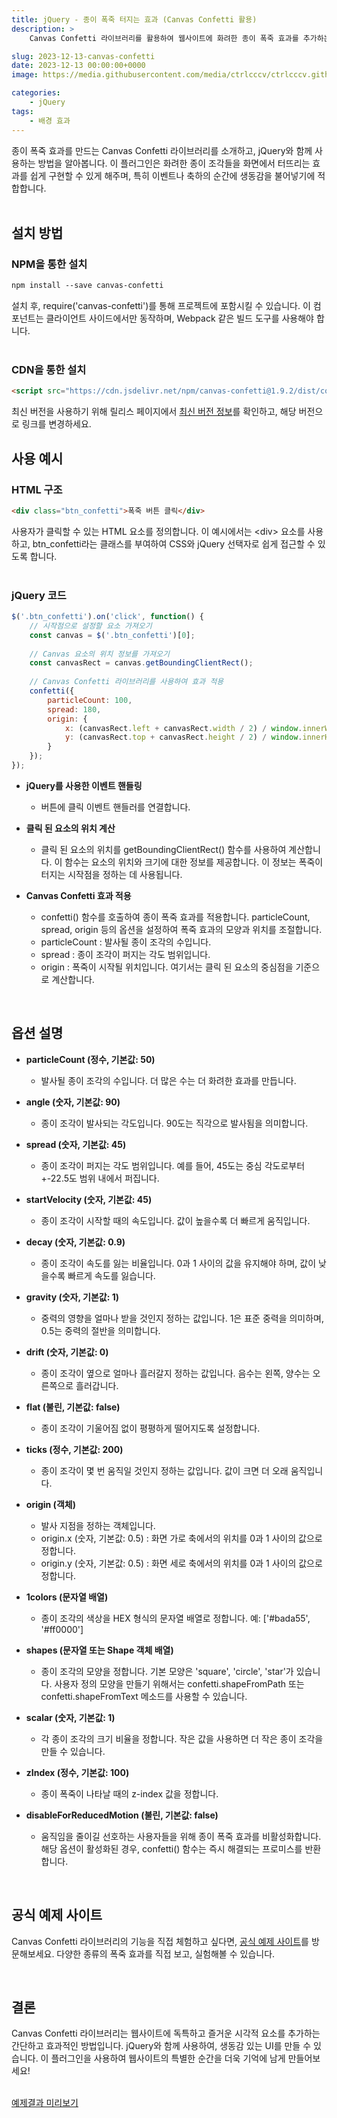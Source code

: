 ```yaml
---
title: jQuery - 종이 폭죽 터지는 효과 (Canvas Confetti 활용)
description: >  
    Canvas Confetti 라이브러리를 활용하여 웹사이트에 화려한 종이 폭죽 효과를 추가하는 방법을 소개합니다. 다양한 설정 옵션과 사용법을 쉽게 배울 수 있습니다.

slug: 2023-12-13-canvas-confetti
date: 2023-12-13 00:00:00+0000
image: https://media.githubusercontent.com/media/ctrlcccv/ctrlcccv.github.io/master/assets/img/post/2023-12-13-canvas-confetti.webp

categories:
    - jQuery
tags:
    - 배경 효과
---
```

종이 폭죽 효과를 만드는 Canvas Confetti 라이브러리를 소개하고, jQuery와 함께 사용하는 방법을 알아봅니다. 이 플러그인은 화려한 종이 조각들을 화면에서 터뜨리는 효과를 쉽게 구현할 수 있게 해주며, 특히 이벤트나 축하의 순간에 생동감을 불어넣기에 적합합니다.  
<br>

## 설치 방법
### NPM을 통한 설치
```html
npm install --save canvas-confetti
```
설치 후, require('canvas-confetti')를 통해 프로젝트에 포함시킬 수 있습니다. 이 컴포넌트는 클라이언트 사이드에서만 동작하며, Webpack 같은 빌드 도구를 사용해야 합니다.  
<br>

### CDN을 통한 설치
```html
<script src="https://cdn.jsdelivr.net/npm/canvas-confetti@1.9.2/dist/confetti.browser.min.js"></script>
```
최신 버전을 사용하기 위해 릴리스 페이지에서 [최신 버전 정보](https://github.com/catdad/canvas-confetti/releases)를 확인하고, 해당 버전으로 링크를 변경하세요.  

<script async src="https://pagead2.googlesyndication.com/pagead/js/adsbygoogle.js?client=ca-pub-8535540836842352" crossorigin="anonymous"></script>
<ins class="adsbygoogle"
     style="display:block; text-align:center;"
     data-ad-layout="in-article"
     data-ad-format="fluid"
     data-ad-client="ca-pub-8535540836842352"
     data-ad-slot="2974559225"></ins>
<script>
     (adsbygoogle = window.adsbygoogle || []).push({});
</script>


## 사용 예시
### HTML 구조
```html
<div class="btn_confetti">폭죽 버튼 클릭</div>
```
사용자가 클릭할 수 있는 HTML 요소를 정의합니다. 이 예시에서는 &lt;div&gt; 요소를 사용하고, btn_confetti라는 클래스를 부여하여 CSS와 jQuery 선택자로 쉽게 접근할 수 있도록 합니다.  
<br>

### jQuery 코드
```js
$('.btn_confetti').on('click', function() {
    // 시작점으로 설정할 요소 가져오기
    const canvas = $('.btn_confetti')[0];
    
    // Canvas 요소의 위치 정보를 가져오기
    const canvasRect = canvas.getBoundingClientRect();
    
    // Canvas Confetti 라이브러리를 사용하여 효과 적용
    confetti({
        particleCount: 100,
        spread: 180,
        origin: {
            x: (canvasRect.left + canvasRect.width / 2) / window.innerWidth,
            y: (canvasRect.top + canvasRect.height / 2) / window.innerHeight
        }
    });
});
```
* **jQuery를 사용한 이벤트 핸들링**
  * 버튼에 클릭 이벤트 핸들러를 연결합니다.

* **클릭 된 요소의 위치 계산**
  * 클릭 된 요소의 위치를 getBoundingClientRect() 함수를 사용하여 계산합니다. 이 함수는 요소의 위치와 크기에 대한 정보를 제공합니다. 이 정보는 폭죽이 터지는 시작점을 정하는 데 사용됩니다.  

* **Canvas Confetti 효과 적용**  
  * confetti() 함수를 호출하여 종이 폭죽 효과를 적용합니다. particleCount, spread, origin 등의 옵션을 설정하여 폭죽 효과의 모양과 위치를 조절합니다.
  * particleCount : 발사될 종이 조각의 수입니다.
  * spread : 종이 조각이 퍼지는 각도 범위입니다.
  * origin : 폭죽이 시작될 위치입니다. 여기서는 클릭 된 요소의 중심점을 기준으로 계산합니다.  

<br>

## 옵션 설명
* **particleCount (정수, 기본값: 50)**  
  * 발사될 종이 조각의 수입니다. 더 많은 수는 더 화려한 효과를 만듭니다.

* **angle (숫자, 기본값: 90)**  
  * 종이 조각이 발사되는 각도입니다. 90도는 직각으로 발사됨을 의미합니다.

* **spread (숫자, 기본값: 45)**  
  * 종이 조각이 퍼지는 각도 범위입니다. 예를 들어, 45도는 중심 각도로부터 +-22.5도 범위 내에서 퍼집니다.

* **startVelocity (숫자, 기본값: 45)**  
  * 종이 조각이 시작할 때의 속도입니다. 값이 높을수록 더 빠르게 움직입니다.

* **decay (숫자, 기본값: 0.9)**  
  * 종이 조각이 속도를 잃는 비율입니다. 0과 1 사이의 값을 유지해야 하며, 값이 낮을수록 빠르게 속도를 잃습니다.

* **gravity (숫자, 기본값: 1)**  
  * 중력의 영향을 얼마나 받을 것인지 정하는 값입니다. 1은 표준 중력을 의미하며, 0.5는 중력의 절반을 의미합니다.

* **drift (숫자, 기본값: 0)**  
  * 종이 조각이 옆으로 얼마나 흘러갈지 정하는 값입니다. 음수는 왼쪽, 양수는 오른쪽으로 흘러갑니다.

* **flat (불린, 기본값: false)**  
  * 종이 조각이 기울어짐 없이 평평하게 떨어지도록 설정합니다.

* **ticks (정수, 기본값: 200)**  
  * 종이 조각이 몇 번 움직일 것인지 정하는 값입니다. 값이 크면 더 오래 움직입니다.

* **origin (객체)**   
  * 발사 지점을 정하는 객체입니다.
  * origin.x (숫자, 기본값: 0.5) : 화면 가로 축에서의 위치를 0과 1 사이의 값으로 정합니다.
  * origin.y (숫자, 기본값: 0.5) : 화면 세로 축에서의 위치를 0과 1 사이의 값으로 정합니다.

* **1colors (문자열 배열)**  
  * 종이 조각의 색상을 HEX 형식의 문자열 배열로 정합니다. 예: ['#bada55', '#ff0000']

* **shapes (문자열 또는 Shape 객체 배열)**
  * 종이 조각의 모양을 정합니다. 기본 모양은 'square', 'circle', 'star'가 있습니다. 사용자 정의 모양을 만들기 위해서는 confetti.shapeFromPath 또는 confetti.shapeFromText 메소드를 사용할 수 있습니다.

* **scalar (숫자, 기본값: 1)**
  * 각 종이 조각의 크기 비율을 정합니다. 작은 값을 사용하면 더 작은 종이 조각을 만들 수 있습니다.

* **zIndex (정수, 기본값: 100)**
  * 종이 폭죽이 나타날 때의 z-index 값을 정합니다.

* **disableForReducedMotion (불린, 기본값: false)**
  * 움직임을 줄이길 선호하는 사용자들을 위해 종이 폭죽 효과를 비활성화합니다. 해당 옵션이 활성화된 경우, confetti() 함수는 즉시 해결되는 프로미스를 반환합니다.  

<br>

## 공식 예제 사이트
Canvas Confetti 라이브러리의 기능을 직접 체험하고 싶다면, [공식 예제 사이트](https://www.kirilv.com/canvas-confetti)를 방문해보세요. 다양한 종류의 폭죽 효과를 직접 보고, 실험해볼 수 있습니다.  

<br>


## 결론
Canvas Confetti 라이브러리는 웹사이트에 독특하고 즐거운 시각적 요소를 추가하는 간단하고 효과적인 방법입니다. jQuery와 함께 사용하여, 생동감 있는 UI를 만들 수 있습니다. 이 플러그인을 사용하여 웹사이트의 특별한 순간을 더욱 기억에 남게 만들어보세요!  
<br>

<div class="btn_wrap">
    <a target="_blank" href="https://ctrlcccv.github.io/ctrlcccv-demo/2023-12-13-canvas-confetti/">예제결과 미리보기</a>
</div>